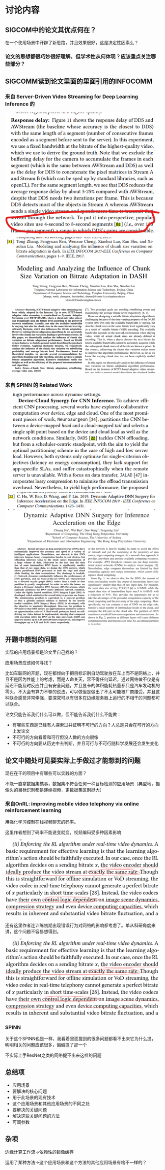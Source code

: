 # 讨论内容

## SIGCOM中的论文其优点何在？

在一个使用场景中开辟了新思路，并且效果很好，这是决定性因素么？

### 论文的思想都很巧妙很好理解，但学术性从何体现？应该重点关注哪些部分？

## SIGCOMM读到论文里面的里面引用的INFOCOMM

### 来自 Server-Driven Video Streaming for Deep Learning Inference 的

![](1.png)
![](2.png)
![](3.png)

### 来自 SPINN 的 Related Work

![](4.png)
![](5.png)
![](6.png)

## 开题中想到的问题

实际的应用场景都是论文里自己找的？

应用场景应该如何寻找？

比如车联网的开题，现在都倾向于把目标识别自动驾驶放在车上而不是网络上，并且不是因为性能上的考虑，而是人命关天，容不得任何延迟，通过网络做不仅是有延迟不能及时反应并且有安全问题，并且显卡的体积能耗热量都只是汽车发动机的零头，不大会有算力不够的说法，可以做但是做出了不太可能被厂商接受。并且这种联合感觉非常牵强，要深究可以有很多在边缘服务器上运行的不相干的问题都可以联合。

论文只能告诉我们什么可以做，但不能告诉我们什么不能做：
* 有哪些东西是已经有人探索过并证明不可行的方向？人总是只会在可行的方向上发论文
* 不可行的方向看着和可行但没人做的方向很像
* 不可行的方向要从历史中去判断，并且可行与不可行随科学发展还会发生变化

## 论文中随处可见要实际上手做过才能想到的问题

现在在干的项目中有哪些可以实践的方面？

不能一直拿数据集搞事，数据集不符合任何一种目标检测的应用场景（典型地，摄像头的目标识别都是连续视频，更数据集区别挺大）

### 来自OnRL: improving mobile video telephony via online reinforcement learning

用强化学习控制在线视频聊天的码率。

这里作者想到了码率不能说变就变，视频编码受多种因素影响

![](a1.png)

还有这里作者连训练初期出现错误行为对网络的影响都考虑了。单从科研角度来讲，这个问题不容易想得到。

![](a1.png)

### SPINN

关于这个SPINN也是一样，我看着里面提到的很多问题都看不出来它为什么提，明明相关的问题应该很多，偏偏提了那一个

不实际上手ResNet之类的网络提不出来这样的问题

## 总结项

* 应用场景
* 要解决的核心问题
* 用于此场景的现有技术
* 这个应用场景和其他应用场景的不同之处
* 要解决的关键问题
* 解决这些关键问题的方法
* 可调参数

## 杂项

边缘计算工作流->依赖性的镜像缓存

运用了某种方法->这个应用场景和这个方法的其他应用场景有啥不一样的？
